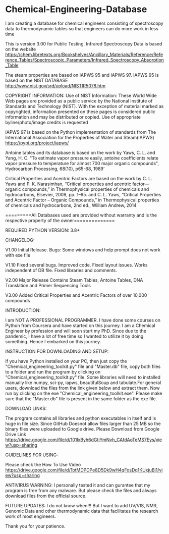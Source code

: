 # Chemical-Engineering-Database
I am creating a database for chemical engineers consisting of spectroscopy data to thermodynamic tables so that engineers can do more work in less time

This is version 3.00 for Public Testing.
Infrared Spectroscopy Data is based on the website
https://chem.libretexts.org/Bookshelves/Ancillary_Materials/Reference/Reference_Tables/Spectroscopic_Parameters/Infrared_Spectroscopy_Absorption_Table 


The steam properties are based on IAPWS 95 and IAPWS 97. IAPWS 95 is based on the NIST DATABASE 
http://www.nist.gov/srd/upload/NISTIR5078.htm 

COPYRIGHT INFORMATION:
Use of NIST Information: These World Wide Web pages are provided as a public service by the National Institute of Standards and Technology (NIST). With the exception of material marked as copyrighted, information presented on these pages is considered public information and may be distributed or copied. Use of appropriate byline/photo/image credits is requested 

IAPWS 97 is based on the Python implementation of standards from The International Association for the Properties of Water and Steam(IAPWS)
https://pypi.org/project/iapws/

Antoine tables and its database is based on the work by
Yaws, C.  L.  and Yang, H.  C. "To estimate vapor pressure easily, antoine coefficients relate vapor pressure to temperature for almost 700 major organic compounds", Hydrocarbon Processing, 68(10), p65-68, 1989'

Critical Properties and Acentric Factors are based on the work by
C. L. Yaws and P. K. Narasimhan, “Critical properties and acentric factor—organic compounds,” in Thermophysical properties of chemicals and hydrocarbons, Elsevier, 2009, pp. 1–95.
and
C. L. Yaws, “Critical Properties and Acentric Factor – Organic Compounds,” in Thermophysical properties of chemicals and hydrocarbons, 2nd ed., William Andrew, 2014

=========All Databases used are provided without warranty and is the respective property of the owner==============

REQUIRED PYTHON VERSION: 3.8+

CHANGELOG:

V1.00
Initial Release. Bugs: Some windows and help prompt does not work with exe file

V1.10
Fixed several bugs.
Improved code.
Fixed layout issues.
Works independent of DB file.
Fixed libraries and comments.

V2.00
Major Release
Contains Steam Tables, Antoine Tables, DNA Translation and Primer Sequencing Tools

V3.00
Added Critical Properties and Acentric Factors of over 10,000 compounds

INTRODUCTION:

I am NOT A PROFESSIONAL PROGRAMMER. I have done some courses on Python from Coursera and have started on this journey. I am a Chemical Engineer by profession and will soon start my PhD. Since due to the pandemic, I have a lot of free time so I wanted to utilize it by doing something. Hence I embarked on this journey.

INSTRUCTION FOR DOWNLOADING AND SETUP:

If you have Python installed on your PC, then just copy the "Chemical_engineering_toolkit.py" file and "Master.db" file, copy both files to a folder and run the program by clicking on "Chemical_engineering_toolkit.py" file. Some libraries will need to installed manually like numpy, sci-py, iapws, beautifulSoup and tabulate.For general users, download the files from the link given below and extract them. Now run by clicking on the exe "Chemical_engineering_toolkit.exe". Please make sure that the "Master.db" file is present in the same folder as the exe file.

DOWNLOAD LINKS:

The program contains all libraries and python executables in itself and is huge in file size. Since GitHub Doesnot allow files larger than 25 MB so the binary files were uploaded to Google drive. Please Download from Google Drive Link
https://drive.google.com/file/d/101lxByh6dGtiYmNvh_CAfdAoTeMS7Eys/view?usp=sharing


GUIDELINES FOR USING:

Please check the How To Use Video
https://drive.google.com/file/d/1btMDPDPe8D5Dk9wH4qFosDq1KUxjuBj1/view?usp=sharing


ANTIVIRUS WARNING:
I personally tested it and can gurantee that my program is free from any malware. But please check the files and always download files from the official source. 

FUTURE UPDATES:
I do not know when!!! But I want to add UV/VIS, NMR, Genomic Data and other thermodynamic data that facilitates the research work of most engineers.

Thank you for your patience.
